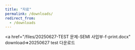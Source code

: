 ```yaml
---
title: "자료"
permalink: /downloads/
redirect_from:
  - /downloads
---
```


<a href="/files/20250627-TEST 문제-SEMI 사업부-f-print.docx" download=>20250627 test 다운로드</a>

